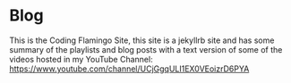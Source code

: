 # Blog

This is the Coding Flamingo Site, this site is a jekyllrb site and has some summary of the playlists and blog posts with a text version of some of the videos hosted in my YouTube Channel: https://www.youtube.com/channel/UCjGgqULI1EX0VEoizrD6PYA
